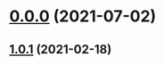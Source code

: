 # [0.0.0](https://github.com/AlexRogalskiy/kotlin-patterns/compare/v1.0.1...v0.0.0) (2021-07-02)



## [1.0.1](https://github.com/AlexRogalskiy/kotlin-patterns/compare/1.0.1...v1.0.1) (2021-02-18)



